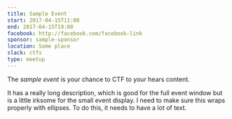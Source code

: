 ```yaml
---
title: Sample Event
start: 2017-04-15T11:00
end: 2017-04-15T19:00
facebook: http://facebook.com/facebook-link
sponsor: sample-sponsor
location: Some place
slack: ctfs
type: meetup
---
```


The *sample event* is your chance to CTF to your hears content.

It has a really long description, which is good for the full event window but is
a little irksome for the small event display. I need to make sure this wraps
properly with ellipses. To do this, it needs to have a lot of text.
